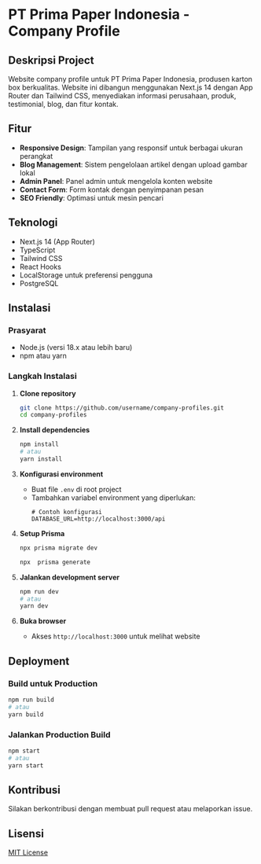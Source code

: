 # PT Prima Paper Indonesia - Company Profile

## Deskripsi Project
Website company profile untuk PT Prima Paper Indonesia, produsen karton box berkualitas. Website ini dibangun menggunakan Next.js 14 dengan App Router dan Tailwind CSS, menyediakan informasi perusahaan, produk, testimonial, blog, dan fitur kontak.

## Fitur
- **Responsive Design**: Tampilan yang responsif untuk berbagai ukuran perangkat
- **Blog Management**: Sistem pengelolaan artikel dengan upload gambar lokal
- **Admin Panel**: Panel admin untuk mengelola konten website
- **Contact Form**: Form kontak dengan penyimpanan pesan
- **SEO Friendly**: Optimasi untuk mesin pencari

## Teknologi
- Next.js 14 (App Router)
- TypeScript
- Tailwind CSS
- React Hooks
- LocalStorage untuk preferensi pengguna
- PostgreSQL

## Instalasi

### Prasyarat
- Node.js (versi 18.x atau lebih baru)
- npm atau yarn

### Langkah Instalasi

1. **Clone repository**
   ```bash
   git clone https://github.com/username/company-profiles.git
   cd company-profiles
   ```

2. **Install dependencies**
   ```bash
   npm install
   # atau
   yarn install
   ```

3. **Konfigurasi environment**
   - Buat file `.env` di root project
   - Tambahkan variabel environment yang diperlukan:
     ```
     # Contoh konfigurasi
     DATABASE_URL=http://localhost:3000/api
     ```
4. **Setup Prisma**
   ```bash
   npx prisma migrate dev
   
   npx  prisma generate


   ```

4. **Jalankan development server**
   ```bash
   npm run dev
   # atau
   yarn dev
   ```

5. **Buka browser**
   - Akses `http://localhost:3000` untuk melihat website


## Deployment

### Build untuk Production
```bash
npm run build
# atau
yarn build
```

### Jalankan Production Build
```bash
npm start
# atau
yarn start
```


## Kontribusi
Silakan berkontribusi dengan membuat pull request atau melaporkan issue.

## Lisensi
[MIT License](LICENSE)

